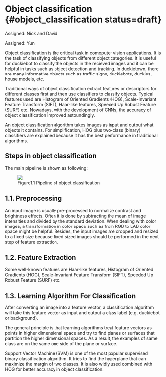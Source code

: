 # Object classification {#object_classification status=draft}

Assigned: Nick and David

Assigned: Yun

Object classification is the critical task in comoputer vision applications. It is the task of classifying objects from different object categories. It is useful for duckiebot to classify the objects in the recieved images and it can be helpful in tasks such as object detection and tracking. In duckietown, there are many informative objects such as traffic signs, duckiebots, duckies, house models, etc. 

Traditional ways of object classification extract features or descriptors for different classes first and then use classifiers to classify objects. Typical features used are Histogram of Oriented Gradients (HOG), Scale-Invariant Feature Transform (SIFT), Haar-like features, Speeded Up Robust Feature (SURF) etc. Nowadays, with the development of CNNs, the accuracy of object classification improved astoundingly.

An object classification algorithm takes images as input and output what objects it contains. For simplification, HOG plus two-class (binary) classifiers are explained because it has the best performance in traditional algorithms. 

## Steps in object classification

The main pipeline is shown as following:
<figure class="stretch">
<img src="1.png"/>
<figcaption>Figure1.1 Pipeline of object classification</figcaption>
</figure>

## 1.1. Preprocessing

An input image is usually pre-processed to normalize contrast and brightness effects. Often it is done by subtracting the mean of image intensities and divided by the standard deviation. When dealing with color images, a transformation in color space such as from RGB to LAB color space might be helpful. Besides, the input images are cropped and resized to a fixed size because fixed sized images should be performed in the next step of feature extraction.

## 1.2. Feature Extraction

Some well-known features are Haar-like features, Histogram of Oriented Gradients (HOG), Scale-Invariant Feature Transform (SIFT), Speeded Up Robust Feature (SURF) etc.

## 1.3. Learning Algorithm For Classification

After converting an image into a feature vector, a classification algorithm will take this feature vector as input and output a class label (e.g. duckiebot or background).

The general principle is that learning algorithms treat feature vectors as points in higher dimensional space and try to find planes or surfaces that partition the higher dimensional spaces. As a result, the examples of same class are on the same one side of the plane or surface.

Support Vector Machine (SVM) is one of the most popular supervised binary classification algorithm. It tries to find the hyperplane that can maximize the margin of two classes. It is also widly used combined with HOG for better accuracy in object classification. 













